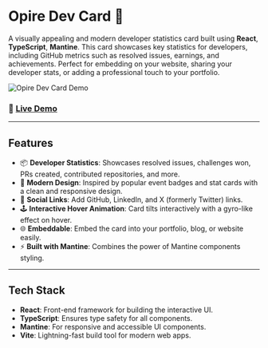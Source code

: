 # Opire Dev Card 🎨

A visually appealing and modern developer statistics card built using **React**, **TypeScript**, **Mantine**. This card showcases key statistics for developers, including GitHub metrics such as resolved issues, earnings, and achievements. Perfect for embedding on your website, sharing your developer stats, or adding a professional touch to your portfolio.

![Opire Dev Card Demo](https://i.imghippo.com/files/yirP5602Zt.png)

### 🚀 [Live Demo](https://opire-devcard-challenge.vercel.app/)

---

## Features
- 📦 **Developer Statistics**: Showcases resolved issues, challenges won, PRs created, contributed repositories, and more.
- 🎨 **Modern Design**: Inspired by popular event badges and stat cards with a clean and responsive design.
- 🔗 **Social Links**: Add GitHub, LinkedIn, and X (formerly Twitter) links.
- 🕹️ **Interactive Hover Animation**: Card tilts interactively with a gyro-like effect on hover.
- 🌐 **Embeddable**: Embed the card into your portfolio, blog, or website easily.
- ⚡ **Built with Mantine**: Combines the power of Mantine components styling.

---

## Tech Stack
- **React**: Front-end framework for building the interactive UI.
- **TypeScript**: Ensures type safety for all components.
- **Mantine**: For responsive and accessible UI components.
- **Vite**: Lightning-fast build tool for modern web apps.


